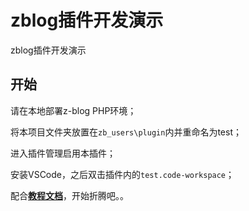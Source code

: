 # zblog插件开发演示

zblog插件开发演示

## 开始

请在本地部署z-blog PHP环境；

将本项目文件夹放置在`zb_users\plugin`内并重命名为test；

进入插件管理启用本插件；

安装VSCode，之后双击插件内的`test.code-workspace`；

配合[**教程文档**](https://github.com/wdssmq/test-for-zblog/tree/master/docs#readme "教程文档")，开始折腾吧。。
